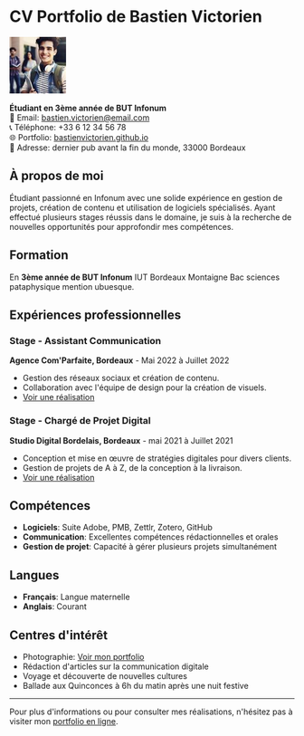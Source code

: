 # CV Portfolio de Bastien Victorien
![Photo de Bastien Victorien](./bvcv.jpg)

**Étudiant en 3ème année de BUT Infonum**  
📧 Email: bastien.victorien@email.com  
📞 Téléphone: +33 6 12 34 56 78  
🌐 Portfolio: [bastienvictorien.github.io](https://bastienvictorien.github.io)  
📍 Adresse: dernier pub avant la fin du monde, 33000 Bordeaux

## À propos de moi
Étudiant passionné en Infonum avec une solide expérience en gestion de projets, création de contenu et utilisation de logiciels spécialisés. Ayant effectué plusieurs stages réussis dans le domaine, je suis à la recherche de nouvelles opportunités pour approfondir mes compétences.

## Formation
En **3ème année de BUT Infonum**  IUT Bordeaux Montaigne 
Bac sciences pataphysique mention ubuesque.


## Expériences professionnelles

### Stage - Assistant Communication
**Agence Com'Parfaite, Bordeaux** - Mai 2022 à Juillet 2022
- Gestion des réseaux sociaux et création de contenu.
- Collaboration avec l'équipe de design pour la création de visuels.
- [Voir une réalisation](https://exemple-url-realisation.com/realisation1)

### Stage - Chargé de Projet Digital
**Studio Digital Bordelais, Bordeaux** - mai 2021 à Juillet 2021
- Conception et mise en œuvre de stratégies digitales pour divers clients.
- Gestion de projets de A à Z, de la conception à la livraison.
- [Voir une réalisation](https://exemple-url-realisation.com/realisation2)

## Compétences

- **Logiciels**: Suite Adobe, PMB, Zettlr, Zotero, GitHub
- **Communication**: Excellentes compétences rédactionnelles et orales
- **Gestion de projet**: Capacité à gérer plusieurs projets simultanément

## Langues

- **Français**: Langue maternelle
- **Anglais**: Courant

## Centres d'intérêt

- Photographie: [Voir mon portfolio](https://exemple-url-portfolio.com)
- Rédaction d'articles sur la communication digitale
- Voyage et découverte de nouvelles cultures
- Ballade aux Quinconces à 6h du matin après une nuit festive

---

Pour plus d'informations ou pour consulter mes réalisations, n'hésitez pas à visiter mon [portfolio en ligne](https://bastienvictorien.github.io).
